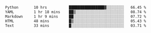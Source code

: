 <!--START_SECTION:waka-->

```txt
Python       10 hrs          ████████████████▓░░░░░░░░   66.45 %
YAML         1 hr 18 mins    ██▒░░░░░░░░░░░░░░░░░░░░░░   08.74 %
Markdown     1 hr 9 mins     ██░░░░░░░░░░░░░░░░░░░░░░░   07.72 %
HTML         48 mins         █▒░░░░░░░░░░░░░░░░░░░░░░░   05.43 %
Text         33 mins         █░░░░░░░░░░░░░░░░░░░░░░░░   03.71 %
```

<!--END_SECTION:waka-->
